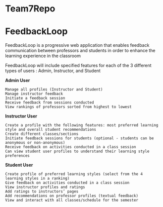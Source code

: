 # Team7Repo
# FeedbackLoop
FeedbackLoop is a progressive web application that enables feedback communication between professors and students in order to enhance the learning experience in the classroom 

FeedbackLoop will include specified features for each of the 3 different types of users : Admin, Instructor, and Student

**Admin User**
``` 
Manage all profiles (Instructor and Student)
Manage instructor feedback
Initiate a feedback session
Receive feedback from sessions conducted
View rankings of professors sorted from highest to lowest
``` 

**Instructor User**
```
Create a profile with the following features: most preferred learning style and overall student recommendations 
Create different classes/sections
Initiate feedback sessions for students (optional - students can be anonymous or non-anonymous)
Receive feedback on activities conducted in a class session
Can view student user profiles to understand their learning style preferences
```
**Student User**
```
Create profile of preferred learning styles (select from the 4 learning styles in a ranking)
Give feedback on activities conducted in a class session
View instructor profiles and ratings
Add ratings to instructors’ pages
Add recommendations on professor profiles (textual feedback)
View and interact with all classes/schedule for the semester
```
